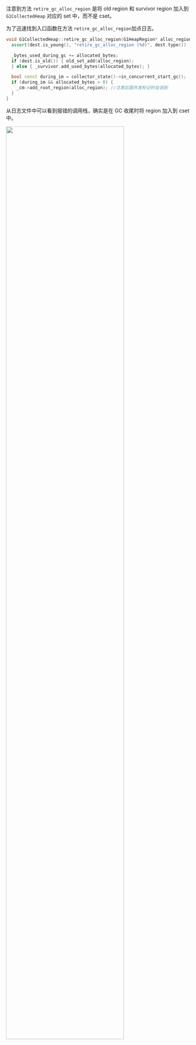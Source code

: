 注意到方法 `retire_gc_alloc_region` 是将 old region 和 survivor region 加入到 `G1CollectedHeap` 对应的 set 中，而不是 cset。

为了迅速找到入口函数在方法 `retire_gc_alloc_region`加点日志。

```cpp
void G1CollectedHeap::retire_gc_alloc_region(G1HeapRegion* alloc_region, size_t allocated_bytes, G1HeapRegionAttr dest) {
  assert(dest.is_young(), "retire_gc_alloc_region (%d)", dest.type())

  _bytes_used_during_gc += allocated_bytes;
  if (dest.is_old()) { old_set_add(alloc_region);
  } else { _survivor.add_used_bytes(allocated_bytes); }

  bool const during_im = collector_state()->in_concurrent_start_gc();
  if (during_im && allocated_bytes > 0) {
    _cm->add_root_region(alloc_region); //注意后面并发标记时会说到
  }
}
```

从日志文件中可以看到报错的调用栈，确实是在 GC 收尾时将 region 加入到 cset 中。

<image src="/assets/ygc-pre/g1-ygc-pre-cset-retire-gc-alloc-region.png" width="80%">